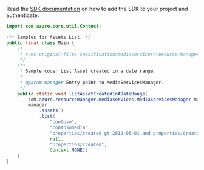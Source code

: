 Read the [SDK documentation](https://github.com/Azure/azure-sdk-for-java/blob/azure-resourcemanager-mediaservices_2.0.0/sdk/mediaservices/azure-resourcemanager-mediaservices/README.md) on how to add the SDK to your project and authenticate.

```java
import com.azure.core.util.Context;

/** Samples for Assets List. */
public final class Main {
    /*
     * x-ms-original-file: specification/mediaservices/resource-manager/Microsoft.Media/stable/2021-11-01/examples/assets-list-in-date-range.json
     */
    /**
     * Sample code: List Asset created in a date range.
     *
     * @param manager Entry point to MediaServicesManager.
     */
    public static void listAssetCreatedInADateRange(
        com.azure.resourcemanager.mediaservices.MediaServicesManager manager) {
        manager
            .assets()
            .list(
                "contoso",
                "contosomedia",
                "properties/created gt 2012-06-01 and properties/created lt 2013-07-01",
                null,
                "properties/created",
                Context.NONE);
    }
}
```
